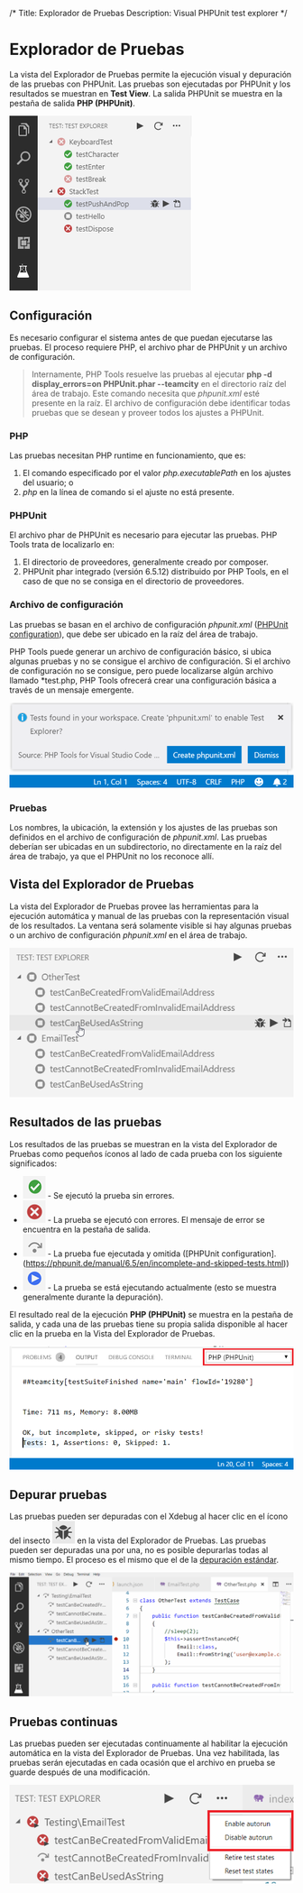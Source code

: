 /*
Title: Explorador de Pruebas
Description: Visual PHPUnit test explorer
*/

# Explorador de Pruebas

La vista del Explorador de Pruebas permite la ejecución visual y depuración de las pruebas con PHPUnit. Las pruebas son ejecutadas por PHPUnit y los resultados se muestran en **Test View**. La salida PHPUnit se muestra en la pestaña de salida **PHP (PHPUnit)**.

![Test Explorer](imgs/test-view.png)

## Configuración

Es necesario configurar el sistema antes de que puedan ejecutarse las pruebas. El proceso requiere PHP, el archivo phar de PHPUnit y un archivo de configuración.

> Internamente, PHP Tools resuelve las pruebas al ejecutar **php -d display_errors=on PHPUnit.phar --teamcity** en el directorio raíz del área de trabajo. Este comando necesita que *phpunit.xml* esté presente en la raíz. El archivo de configuración debe identificar todas pruebas que se desean y proveer todos los ajustes a PHPUnit.

### PHP

Las pruebas necesitan PHP runtime en funcionamiento, que es:
1. El comando especificado por el valor *php.executablePath* en los ajustes del usuario; o
2. *php* en la línea de comando si el ajuste no está presente.

### PHPUnit

El archivo phar de PHPUnit es necesario para ejecutar las pruebas. PHP Tools trata de localizarlo en:

1. El directorio de proveedores, generalmente creado por composer. 
2. PHPUnit phar integrado (versión 6.5.12) distribuido por PHP Tools, en el caso de que no se consiga en el directorio de proveedores.

### Archivo de configuración

Las pruebas se basan en el archivo de configuración *phpunit.xml* ([PHPUnit configuration](https://phpunit.de/manual/6.5/en/appendixes.configuration.html)), que debe ser ubicado en la raíz del área de trabajo.

PHP Tools puede generar un archivo de configuración básico, si ubica algunas pruebas y no se consigue el archivo de configuración. 
Si el archivo de configuración no se consigue, pero puede localizarse algún archivo llamado \*test.php, PHP Tools ofrecerá crear una configuración básica a través de un mensaje emergente.

![Configuration pop-up](imgs/test-pop-up.png)

### Pruebas

Los nombres, la ubicación, la extensión y los ajustes de las pruebas son definidos en el archivo de configuración de *phpunit.xml*. 
Las pruebas deberían ser ubicadas en un subdirectorio, no directamente en la raíz del área de trabajo, ya que el PHPUnit no los reconoce allí.

## Vista del Explorador de Pruebas

La vista del Explorador de Pruebas provee las herramientas para la ejecución automática y manual de las pruebas con la representación visual de los resultados.
La ventana será solamente visible si hay algunas pruebas o un archivo de configuración *phpunit.xml* en el área de trabajo.

![Test Explorer](imgs/test-explorer.gif)

## Resultados de las pruebas

Los resultados de las pruebas se muestran en la vista del Explorador de Pruebas como pequeños íconos al lado de cada prueba con los siguiente significados:

* ![Test success](imgs/test-success.png) - Se ejecutó la prueba sin errores.
* ![Test failure](imgs/test-failure.png) - La prueba se ejecutó con errores. El mensaje de error se encuentra en la pestaña de salida.
* ![Test skipped](imgs/test-skipped.png) - La prueba fue ejecutada y omitida ([PHPUnit configuration].(https://phpunit.de/manual/6.5/en/incomplete-and-skipped-tests.html))
* ![Test running](imgs/test-running.png) - La prueba se está ejecutando actualmente (esto se muestra generalmente durante la depuración).

El resultado real de la ejecución **PHP (PHPUnit)** se muestra en la pestaña de salida, y cada una de las pruebas tiene su propia salida disponible al hacer clic en la prueba en la Vista del Explorador de Pruebas.

![Test Output](imgs/test-output.png)

## Depurar pruebas

Las pruebas pueden ser depuradas con el Xdebug al hacer clic en el ícono del insecto ![Debugging Icon](imgs/test-debuging.png) en la vista del Explorador de Pruebas. Las pruebas pueden ser depuradas una por una, no es posible depurarlas todas al mismo tiempo. El proceso es el mismo que el de la [depuración estándar](Debug).

![Test Explorer](imgs/test-debug.gif)

## Pruebas continuas

Las pruebas pueden ser ejecutadas continuamente al habilitar la ejecución automática en la vista del Explorador de Pruebas. Una vez habilitada, las pruebas serán ejecutadas en cada ocasión que el archivo en prueba se guarde después de una modificación.

![Test Autorun](imgs/test-autorun.png)

